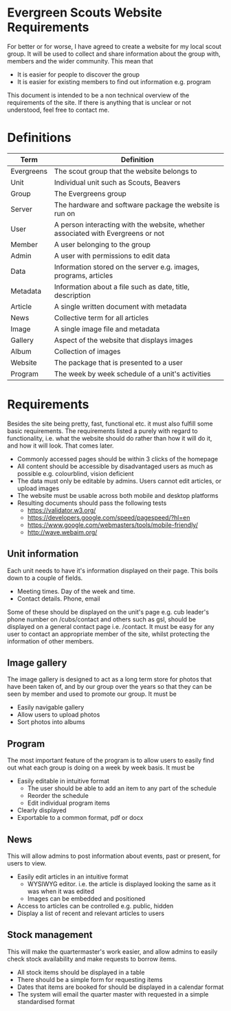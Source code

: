 # Evergreen Scouts Website Requirements

For better or for worse, I have agreed to create a website for my local scout group. It will be used to collect and share information about the group with, members and the wider community. This mean that 

* It is easier for people to discover the group
* It is easier for existing members to find out information e.g. program

This document is intended to be a non technical overview of the requirements of the site. If there is anything that is unclear or not understood, feel free to contact me.

# Definitions

| Term | Definition |
| -- | -- |
| Evergreens | The scout group that the website belongs to |
| Unit | Individual unit such as Scouts, Beavers |
| Group | The Evergreens group |
| Server | The hardware and software package the website is run on |
| User | A person interacting with the website, whether associated with Evergreens or not |
| Member | A user belonging to the group |
| Admin | A user with permissions to edit data |
| Data | Information stored on the server e.g. images, programs, articles |
| Metadata | Information about a file such as date, title, description |
| Article | A single written document with metadata |
| News | Collective term for all articles |
| Image | A single image file and metadata |
| Gallery | Aspect of the website that displays images |
| Album | Collection of images |
| Website | The package that is presented to a user |
| Program | The week by week schedule of a unit's activities |

# Requirements

Besides the site being pretty, fast, functional etc. it must also fulfill some basic requirements. The requirements listed a purely with regard to functionality, i.e. what the website should do rather than how it will do it, and how it will look. That comes later.

* Commonly accessed pages should be within 3 clicks of the homepage
* All content should be accessible by disadvantaged users as much as possible e.g. colourblind, vision deficient
* The data must only be editable by admins. Users cannot edit articles, or upload images
* The website must be usable across both mobile and desktop platforms
* Resulting documents should pass the following tests
    * https://validator.w3.org/
    * https://developers.google.com/speed/pagespeed/?hl=en
    * https://www.google.com/webmasters/tools/mobile-friendly/
    * http://wave.webaim.org/

## Unit information

Each unit needs to have it's information displayed on their page. This boils down to a couple of fields.

* Meeting times. Day of the week and time.
* Contact details. Phone, email

Some of these should be displayed on the unit's page e.g. cub leader's phone number on /cubs/contact and others such as gsl, should be displayed on a general contact page i.e. /contact. It must be easy for any user to contact an appropriate member of the site, whilst protecting the information of other members.

## Image gallery

The image gallery is designed to act as a long term store for photos that have been taken of, and by our group over the years so that they can be seen by member and used to promote our group. It must be

* Easily navigable gallery
* Allow users to upload photos
* Sort photos into albums

## Program 

The most important feature of the program is to allow users to easily find out what each group is doing on a week by week basis. It must be

* Easily editable in intuitive format
    * The user should be able to add an item to any part of the schedule
    * Reorder the schedule
    * Edit individual program items
* Clearly displayed
* Exportable to a common format, pdf or docx

## News

This will allow admins to post information about events, past or present, for users to view.

* Easily edit articles in an intuitive format
    * WYSIWYG editor. i.e. the article is displayed looking the same as it was when it was edited
    * Images can be embedded and positioned
* Access to articles can be controlled e.g. public, hidden
* Display a list of recent and relevant articles to users

## Stock management

This will make the quartermaster's work easier, and allow admins to easily check stock availability and make requests to borrow items.

* All stock items should be displayed in a table
* There should be a simple form for requesting items
* Dates that items are booked for should be displayed in a calendar format
* The system will email the quarter master with requested in a simple standardised format 